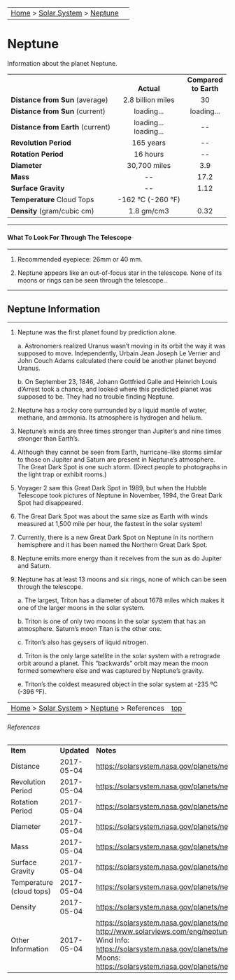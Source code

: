 <script src="../../js/whatsup.js"></script>
<script src="../../js/utils.js"></script>
<script type="text/javascript">
	var objectName ="Neptune"
	var objectDesc ="Farthest Planet from the Sun<br/>and Windiest in the Solar System"
	var objectImage="neptune.jpg"
</script>
<script type="text/javascript">
	setInterval(function(){
		fetch("../data.json")
			.then(function(response) {
				return response.json();
			})
			.then(function(data) {
				var d=new Date();
				var v=interpolate(data.Neptune.sun_distance,d.valueOf()/1000);
				document.getElementById("dist_sun").innerText=au_to_mi(v).numberFormat(3)+' miles';
				document.getElementById("dist_sun_au").innerText=v.numberFormat(3);
				var v=interpolate(data.Neptune.earth_distance,d.valueOf()/1000);
				document.getElementById("dist_earth").innerText=au_to_mi(v).numberFormat(3)+' miles';
				document.getElementById("dist_earth_light").innerText=au_to_ls(v).timeFormat()+' light-time';
			})
			.catch(function(error) {
				console.log('error: '+error);
			});
		}, 1000);
</script>

|                                                                                           |                        |
| :---------------------------------------------------------------------------------------- | ---------------------: |
| [Home](/notes/#object-notes) > [Solar System](/notes/#solar-system) > [Neptune](#neptune) | <div id=whatsup></div> |

# Neptune

Information about the planet Neptune.

|                                   |                                         |                                          |
| --------------------------------- | :-------------------------------------: | :--------------------------------------: |
|                                   |             <br/>**Actual**             |        **Compared<br/>to Earth**         |
| **Distance from Sun** (average)   |            2.8 billion miles            |                    30                    |
| **Distance from Sun** (current)   |  <span id="dist_sun">loading...</span>  | <span id="dist_sun_au">loading...</span> |
| **Distance from Earth** (current) | <span id="dist_earth">loading...</span><br /><span id="dist_earth_light">loading...</span> |                    --                    |
| **Revolution Period**             |                165 years                |                    --                    |
| **Rotation Period**               |                16 hours                 |                    --                    |
| **Diameter**                      |              30,700 miles               |                   3.9                    |
| **Mass**                          |                   --                    |                   17.2                   |
| **Surface Gravity**               |                   --                    |                   1.12                   |
| **Temperature** Cloud Tops        |        -162 &deg;C (-260 &deg;F)        |                                          |
| **Density** (gram/cubic cm)       |               1.8 gm/cm3                |                   0.32                   |

---

#### What To Look For Through The Telescope

---

1. Recommended eyepiece: 26mm or 40 mm.

2. Neptune appears like an out-of-focus star in the telescope. None of its moons or rings can be seen through the telescope..

---

## Neptune Information

---

1. Neptune was the first planet found by prediction alone.

   a. Astronomers realized Uranus wasn’t moving in its orbit the way it was supposed to move. Independently, Urbain Jean Joseph Le Verrier and John Couch Adams calculated there could be another planet beyond Uranus.

   b. On September 23, 1846, Johann Gottfried Galle and Heinrich Louis d’Arrest took a chance, and looked where this predicted planet was supposed to be. They had no trouble finding Neptune.

2. Neptune has a rocky core surrounded by a liquid mantle of water, methane, and ammonia. Its atmosphere is hydrogen and helium.

3. Neptune’s winds are three times stronger than Jupiter’s and nine times stronger than Earth’s.

4. Although they cannot be seen from Earth, hurricane-like storms similar to those on Jupiter and Saturn are present in Neptune’s atmosphere. The Great Dark Spot is one such storm. (Direct people to photographs in the light trap or exhibit rooms.)

5. Voyager 2 saw this Great Dark Spot in 1989, but when the Hubble Telescope took pictures of Neptune in November, 1994, the Great Dark Spot had disappeared.

6. The Great Dark Spot was about the same size as Earth with winds measured at 1,500 mile per hour, the fastest in the solar system!

7. Currently, there is a new Great Dark Spot on Neptune in its northern hemisphere and it has been named the Northern Great Dark Spot.

8. Neptune emits more energy than it receives from the sun as do Jupiter and Saturn.

9. Neptune has at least 13 moons and six rings, none of which can be seen through the telescope.

   a. The largest, Triton has a diameter of about 1678 miles which makes it one of the larger moons in the solar system.

   b. Triton is one of only two moons in the solar system that has an atmosphere. Saturn’s moon Titan is the other one.

   c. Triton’s also has geysers of liquid nitrogen.

   d. Triton is the only large satellite in the solar system with a retrograde orbit around a planet. This “backwards” orbit may mean the moon formed somewhere else and was captured by Neptune’s gravity.

   e. Triton’s the coldest measured object in the solar system at -235 ºC (-396 ºF).

|                                                                                                        |                 |
| :----------------------------------------------------------------------------------------------------- | --------------: |
| [Home](/notes/#object-notes) > [Solar System](/notes/#solar-system) > [Neptune](#neptune) > References | [top](#neptune) |

###### References

|                          |             |                                                                                                                                                                                                                                          |
| ------------------------ | ----------- | ---------------------------------------------------------------------------------------------------------------------------------------------------------------------------------------------------------------------------------------- |
| **Item**                 | **Updated** | **Notes**                                                                                                                                                                                                                                |
| Distance                 | 2017-05-04  | <https://solarsystem.nasa.gov/planets/neptune/facts>                                                                                                                                                                                     |
| Revolution Period        | 2017-05-04  | <https://solarsystem.nasa.gov/planets/neptune/facts>                                                                                                                                                                                     |
| Rotation Period          | 2017-05-04  | <https://solarsystem.nasa.gov/planets/neptune/facts>                                                                                                                                                                                     |
| Diameter                 | 2017-05-04  | <https://solarsystem.nasa.gov/planets/neptune/facts>                                                                                                                                                                                     |
| Mass                     | 2017-05-04  | <https://solarsystem.nasa.gov/planets/neptune/facts>                                                                                                                                                                                     |
| Surface Gravity          | 2017-05-04  | <https://solarsystem.nasa.gov/planets/neptune/facts>                                                                                                                                                                                     |
| Temperature (cloud tops) | 2017-05-04  | <https://solarsystem.nasa.gov/planets/neptune/facts>                                                                                                                                                                                     |
| Density                  | 2017-05-04  | <https://solarsystem.nasa.gov/planets/neptune/facts>                                                                                                                                                                                     |
| Other Information        | 2017-05-04  | <https://solarsystem.nasa.gov/planets/neptune/facts><br/><http://www.solarviews.com/eng/neptune.htm><br/>Wind Info: <https://solarsystem.nasa.gov/planets/neptune/basic><br/>Moons: <https://solarsystem.nasa.gov/planets/neptune/moons> |
